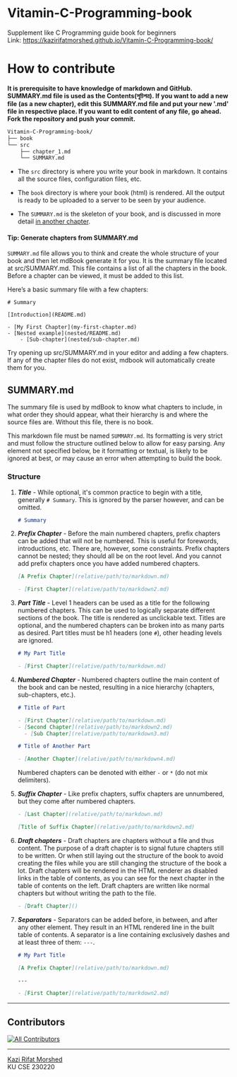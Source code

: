 # Vitamin-C-Programming-book

Supplement like C Programming guide book for beginners\
Link: <https://kazirifatmorshed.github.io/Vitamin-C-Programming-book/>

# How to contribute

**It is prerequisite to have knowledge of markdown and GitHub. SUMMARY.md file is used as the Contents(সূচিপত্র). If you want to add a new file (as a new chapter), edit this SUMMARY.md file and put your new '.md' file in respective place. If you want to edit content of any file, go ahead. Fork the repository and push your commit.**

```bash
Vitamin-C-Programming-book/
├── book
└── src
    ├── chapter_1.md
    └── SUMMARY.md
```

* The `src` directory is where you write your book in markdown. It contains all
  the source files, configuration files, etc.

* The `book` directory is where your book (html) is rendered. All the output is ready
  to be uploaded to a server to be seen by your audience.

* The `SUMMARY.md` is the skeleton of your
  book, and is discussed in more detail [in another
  chapter](../format/summary.md).

#### Tip: Generate chapters from SUMMARY.md

`SUMMARY.md` file allows you to think and create the whole structure of your book and then
let mdBook generate it for you. It is the summary file located at src/SUMMARY.md. This file contains a list of all the chapters in the book. Before a chapter can be viewed, it must be added to this list.

Here’s a basic summary file with a few chapters:

```
# Summary

[Introduction](README.md)

- [My First Chapter](my-first-chapter.md)
- [Nested example](nested/README.md)
    - [Sub-chapter](nested/sub-chapter.md)
```

Try opening up src/SUMMARY.md in your editor and adding a few chapters. If any of the chapter files do not exist, mdbook will automatically create them for you.

## SUMMARY.md

The summary file is used by mdBook to know what chapters to include, in what
order they should appear, what their hierarchy is and where the source files
are. Without this file, there is no book.

This markdown file must be named `SUMMARY.md`. Its formatting
is very strict and must follow the structure outlined below to allow for easy parsing. Any element not specified below, be it formatting or textual, is likely to be ignored at best, or may cause an error when attempting to build the book.

### Structure

1. ***Title*** - While optional, it's common practice to begin with a title, generally <code
   class="language-markdown"># Summary</code>. This is ignored by the parser however, and
   can be omitted.

   ```markdown
   # Summary
   ```

2. ***Prefix Chapter*** - Before the main numbered chapters, prefix chapters can be added
   that will not be numbered. This is useful for forewords,
   introductions, etc. There are, however, some constraints. Prefix chapters cannot be
   nested; they should all be on the root level. And you cannot add
   prefix chapters once you have added numbered chapters.

   ```markdown
   [A Prefix Chapter](relative/path/to/markdown.md)

   - [First Chapter](relative/path/to/markdown2.md)
   ```

3. ***Part Title*** -
   Level 1 headers can be used as a title for the following numbered chapters.
   This can be used to logically separate different sections of the book.
   The title is rendered as unclickable text.
   Titles are optional, and the numbered chapters can be broken into as many parts as desired.
   Part titles must be h1 headers (one `#`), other heading levels are ignored.

   ```markdown
   # My Part Title

   - [First Chapter](relative/path/to/markdown.md)
   ```

4. ***Numbered Chapter*** - Numbered chapters outline the main content of the book
   and can be nested, resulting in a nice hierarchy
   (chapters, sub-chapters, etc.).

   ```markdown
   # Title of Part

   - [First Chapter](relative/path/to/markdown.md)
   - [Second Chapter](relative/path/to/markdown2.md)
     - [Sub Chapter](relative/path/to/markdown3.md)

   # Title of Another Part

   - [Another Chapter](relative/path/to/markdown4.md)
   ```

   Numbered chapters can be denoted with either `-` or `*` (do not mix delimiters).

5. ***Suffix Chapter*** - Like prefix chapters, suffix chapters are unnumbered, but they come after
   numbered chapters.

   ```markdown
   - [Last Chapter](relative/path/to/markdown.md)

   [Title of Suffix Chapter](relative/path/to/markdown2.md)
   ```

6. ***Draft chapters*** - Draft chapters are chapters without a file and thus content.
   The purpose of a draft chapter is to signal future chapters still to be written.
   Or when still laying out the structure of the book to avoid creating the files
   while you are still changing the structure of the book a lot.
   Draft chapters will be rendered in the HTML renderer as disabled links in the table
   of contents, as you can see for the next chapter in the table of contents on the left.
   Draft chapters are written like normal chapters but without writing the path to the file.

   ```markdown
   - [Draft Chapter]()
   ```

7. ***Separators*** - Separators can be added before, in between, and after any other element. They result
   in an HTML rendered line in the built table of contents. A separator is
   a line containing exclusively dashes and at least three of them: `---`.

   ```markdown
   # My Part Title

   [A Prefix Chapter](relative/path/to/markdown.md)

   ---

   - [First Chapter](relative/path/to/markdown2.md)
   ```

***

## Contributors

<!-- ALL-CONTRIBUTORS-LIST:START - Do not remove or modify this section -->

<!-- prettier-ignore-start -->

<!-- markdownlint-disable -->

<!-- markdownlint-restore -->

<!-- prettier-ignore-end -->

<!-- ALL-CONTRIBUTORS-LIST:END -->

[![All Contributors](https://img.shields.io/github/all-contributors/KaziRifatMorshed/Vitamin-C-Programming-book?color=ee8449\&style=flat-square)](#contributors)

***

[Kazi Rifat Morshed](https://kazirifatmorshed.github.io)\
KU CSE 230220

